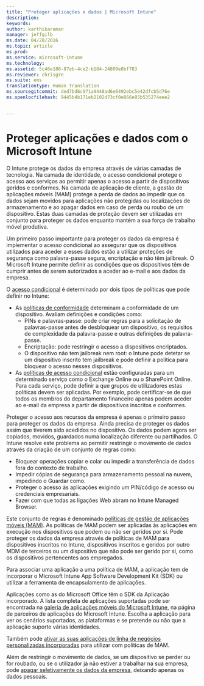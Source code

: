 ```yaml
---
title: "Proteger aplicações e dados | Microsoft Intune"
description: 
keywords: 
author: karthikaraman
manager: jeffgilb
ms.date: 04/28/2016
ms.topic: article
ms.prod: 
ms.service: microsoft-intune
ms.technology: 
ms.assetid: 5c46e188-87eb-4ce2-b184-24809e8bf783
ms.reviewer: chrisgre
ms.suite: ems
translationtype: Human Translation
ms.sourcegitcommit: ded7bd6c971a9448ad6e6492ebc5e42dfcb5d76e
ms.openlocfilehash: 9445b4b171eb2102d73cf0e866e85b535274eee2


---
```


# Proteger aplicações e dados com o Microsoft Intune


O Intune protege os dados da empresa através de várias camadas de tecnologia.  Na camada de identidade, o acesso condicional protege o acesso aos serviços ao permitir apenas o acesso a partir de dispositivos geridos e conformes.  Na camada de aplicação de cliente, a gestão de aplicações móveis (MAM) protege a perda de dados ao impedir que os dados sejam movidos para aplicações não protegidas ou localizações de armazenamento e ao apagar dados em caso de perda ou roubo de um dispositivo.  Estas duas camadas de proteção devem ser utilizadas em conjunto para proteger os dados enquanto mantém a sua força de trabalho móvel produtiva.

Um primeiro passo importante para proteger os dados da empresa é implementar o acesso condicional ao assegurar que os dispositivos utilizados para aceder a esses dados estão a utilizar proteções de segurança como palavra-passe segura, encriptação e não têm jailbreak. O Microsoft Intune permite definir as condições que os dispositivos têm de cumprir antes de serem autorizados a aceder ao e-mail e aos dados da empresa.

O [acesso condicional](restrict-access-to-email-and-o365-services-with-microsoft-intune.md) é determinado por dois tipos de políticas que pode definir no Intune:
- As [políticas de conformidade](introduction-to-device-compliance-policies-in-microsoft-intune.md) determinam a conformidade de um dispositivo. Avaliam definições e condições como:
  - PINs e palavras-passe: pode criar regras para a solicitação de palavras-passe antes de desbloquear um dispositivo, os requisitos de complexidade da palavra-passe e outras definições de palavra-passe.
  - Encriptação: pode restringir o acesso a dispositivos encriptados.
  - O dispositivo não tem jailbreak nem root: o Intune pode detetar se um dispositivo inscrito tem jailbreak e pode definir a política para bloquear o acesso nesses dispositivos.
- As [políticas de acesso condicional](restrict-access-to-email-and-o365-services-with-microsoft-intune.md) estão configuradas para um determinado serviço como o Exchange Online ou o SharePoint Online. Para cada serviço, pode definir a que grupos de utilizadores estas políticas devem ser aplicadas. Por exemplo, pode certificar-se de que todos os membros do departamento financeiro apenas podem aceder ao e-mail da empresa a partir de dispositivos inscritos e conformes.

Proteger o acesso aos recursos da empresa é apenas o primeiro passo para proteger os dados da empresa. Ainda precisa de proteger os dados assim que tiverem sido acedidos no dispositivo. Os dados podem agora ser copiados, movidos, guardados numa localização diferente ou partilhados. O Intune resolve este problema ao permitir restringir o movimento de dados através da criação de um conjunto de regras como:
- Bloquear operações copiar e colar ou impedir a transferência de dados fora do contexto de trabalho.
- Impedir cópias de segurança para armazenamento pessoal na nuvem, impedindo o Guardar como.
- Proteger o acesso às aplicações exigindo um PIN/código de acesso ou credenciais empresariais.
- Fazer com que todas as ligações Web abram no Intune Managed Browser.

Este conjunto de regras é denominado [políticas de gestão de aplicações móveis (MAM)](protect-app-data-using-mobile-app-management-policies-with-microsoft-intune.md).  As políticas de MAM podem ser aplicadas às aplicações em execução nos dispositivos que podem ou não ser geridos por si.  Pode proteger os dados da empresa através de políticas de MAM para dispositivos inscritos no Intune, dispositivos inscritos e geridos por outro MDM de terceiros ou um dispositivo que não pode ser gerido por si, como os dispositivos pertencentes aos empregados.

Para associar uma aplicação a uma política de MAM, a aplicação tem de incorporar o Microsoft Intune App Software Development Kit (SDK) ou utilizar a ferramenta de encapsulamento de aplicações.

Aplicações como as do Microsoft Office têm o SDK da Aplicação incorporado. A lista completa de aplicações suportadas pode ser encontrada na [galeria de aplicações móveis do Microsoft Intune](https://www.microsoft.com/en-us/server-cloud/products/microsoft-intune/partners.aspx), na página de parceiros de aplicações do Microsoft Intune. Escolha a aplicação para ver os cenários suportados, as plataformas e se pretende ou não que a aplicação suporte várias identidades.

Também pode [ativar as suas aplicações de linha de negócios personalizadas incorporadas](decide-how-to-prepare-apps-for-mobile-application-management-with-microsoft-intune.md) para utilizar com políticas de MAM.

Além de restringir o movimento de dados, se um dispositivo se perder ou for roubado, ou se o utilizador já não estiver a trabalhar na sua empresa, pode [apagar seletivamente os dados da empresa](wipe-managed-company-app-data-with-microsoft-intune.md), deixando apenas os dados pessoais.



<!--HONumber=Jun16_HO4-->


